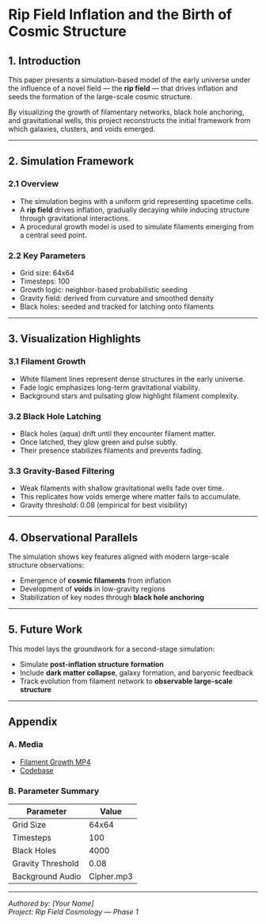 # Rip Field Inflation and the Birth of Cosmic Structure

## 1. Introduction

This paper presents a simulation-based model of the early universe under the influence of a novel field — the **rip field** — that drives inflation and seeds the formation of the large-scale cosmic structure. 

By visualizing the growth of filamentary networks, black hole anchoring, and gravitational wells, this project reconstructs the initial framework from which galaxies, clusters, and voids emerged.

---

## 2. Simulation Framework

### 2.1 Overview

- The simulation begins with a uniform grid representing spacetime cells.
- A **rip field** drives inflation, gradually decaying while inducing structure through gravitational interactions.
- A procedural growth model is used to simulate filaments emerging from a central seed point.

### 2.2 Key Parameters

- Grid size: 64x64
- Timesteps: 100
- Growth logic: neighbor-based probabilistic seeding
- Gravity field: derived from curvature and smoothed density
- Black holes: seeded and tracked for latching onto filaments

---

## 3. Visualization Highlights

### 3.1 Filament Growth

- White filament lines represent dense structures in the early universe.
- Fade logic emphasizes long-term gravitational viability.
- Background stars and pulsating glow highlight filament complexity.

### 3.2 Black Hole Latching

- Black holes (aqua) drift until they encounter filament matter.
- Once latched, they glow green and pulse subtly.
- Their presence stabilizes filaments and prevents fading.

### 3.3 Gravity-Based Filtering

- Weak filaments with shallow gravitational wells fade over time.
- This replicates how voids emerge where matter fails to accumulate.
- Gravity threshold: 0.08 (empirical for best visibility)

---

## 4. Observational Parallels

The simulation shows key features aligned with modern large-scale structure observations:

- Emergence of **cosmic filaments** from inflation
- Development of **voids** in low-gravity regions
- Stabilization of key nodes through **black hole anchoring**

---

## 5. Future Work

This model lays the groundwork for a second-stage simulation:

- Simulate **post-inflation structure formation**
- Include **dark matter collapse**, galaxy formation, and baryonic feedback
- Track evolution from filament network to **observable large-scale structure**

---

## Appendix

### A. Media

- [Filament Growth MP4](./assets/synthetic_crystal_growth_final_gravityfade.mp4)
- [Codebase](https://github.com/LordDurus/Rip)

### B. Parameter Summary

| Parameter        | Value      |
|------------------|------------|
| Grid Size        | 64x64      |
| Timesteps        | 100        |
| Black Holes      | 4000       |
| Gravity Threshold| 0.08       |
| Background Audio | Cipher.mp3 |

---

*Authored by: [Your Name]*  
*Project: Rip Field Cosmology — Phase 1*
